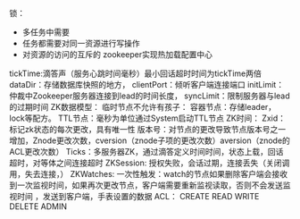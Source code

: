 锁：
* 多任务中需要
*  任务都需要对同一资源进行写操作
* 对资源的访问的互斥的
zookeeper实现热加载配置中心

tickTime:滴答声（服务心跳时间毫秒）最小回话超时时间为tickTime两倍
dataDir：存储数据库快照的地方，
clientPort：倾听客户端连接端口
initLimit：仲裁中Zookeeper服务器连接到lead的时间长度，
syncLimit：限制服务器与lead的过期时间
ZK数据模型：
	临时节点不允许有孩子：
	容器节点：存储leader，lock等配方。
	TTL节点：毫秒为单位通过System启动TTL节点
ZK时间：
	Zxid：标记zk状态的每次更改，具有唯一性
	版本号：对节点的更改导致节点版本号之一增加，Znode更改次数，cversion（znode子项的更改次数）aversion（znode的ACL更改次数）
	Ticks：多服务器ZK，通过滴答定义时间时间，状态上载，回话超时，对等体之间连接超时
ZKSession:
	授权失败，会话过期，连接丢失（关闭调用，失去连接，）
ZKWatches: 
	一次性触发：watch的节点如果删除客户端会接收到一次监视时间，如果再次更改节点，客户端需要重新监视读取，否则不会发送监视时间
	，发送到客户端，手表设置的数据
ACL：
	CREATE
	READ
	WRITE
	DELETE
	ADMIN